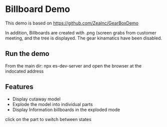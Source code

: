 
# Billboard Demo
This demo is based on  https://github.com/ZeaInc/GearBoxDemo

In addition, Billboards are created with .png (screen grabs from customer meeting, and the tree is displayed. 
The gear kinamatics have been disabled.

## Run the demo 
 From the main dir:
        npx es-dev-server
and open the browser at the indocated address

## Features
- Display cutaway model
- Explode the model into individual parts
- Display Information billboards in the exploded mode

click on the part to switch between states

